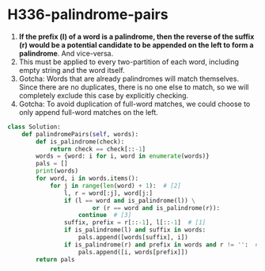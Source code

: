 # H336-palindrome-pairs

1. **If the prefix \(l\) of a word is a palindrome, then the reverse of the suffix \(r\) would be a potential candidate to be appended on the left to form a palindrome**. And vice-versa. 
2. This must be applied to every two-partition of each word, including empty string and the word itself.
3. Gotcha: Words that are already palindromes will match themselves. Since there are no duplicates, there is no one else to match, so we will completely exclude this case by explicitly checking. 
4. Gotcha: To avoid duplication of full-word matches, we could choose to only append full-word matches on the left.

```python
class Solution:
    def palindromePairs(self, words):
        def is_palindrome(check):
            return check == check[::-1]
        words = {word: i for i, word in enumerate(words)}
        pals = []
        print(words)
        for word, i in words.items():
            for j in range(len(word) + 1):  # [2]
                l, r = word[:j], word[j:]
                if (l == word and is_palindrome(l)) \
                        or (r == word and is_palindrome(r)):
                    continue  # [3]
                suffix, prefix = r[::-1], l[::-1]  # [1]
                if is_palindrome(l) and suffix in words:
                    pals.append([words[suffix], i])
                if is_palindrome(r) and prefix in words and r != '':  # [4]
                    pals.append([i, words[prefix]])
        return pals


```

